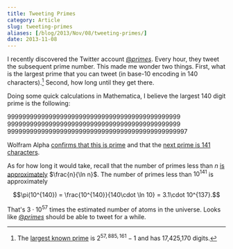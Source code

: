 ```yaml
---
title: Tweeting Primes
category: Article
slug: tweeting-primes
aliases: [/blog/2013/Nov/08/tweeting-primes/]
date: 2013-11-08
---
```


I recently discovered the Twitter account [@_primes_](https://twitter.com/_primes_). Every hour, they tweet the subsequent prime number. This made me wonder two things. First, what is the largest prime that you can tweet (in base-10 encoding in 140 characters).[^mersenne] Second, how long until they get there.

Doing some quick calculations in Mathematica, I believe the largest 140 digit prime is the following:

9999999999999999999999999999999999999999999999</br>
9999999999999999999999999999999999999999999999</br>
999999999999999999999999999999999999999999999997

Wolfram Alpha [confirms that this is prime](http://www.wolframalpha.com/input/?i=IsPrime%5B99999999999999999999999999999999999999999999999999999999999999999999999999999999999999999999999999999999999999999999999999999999999999999997) and that the [next prime is 141 characters](http://www.wolframalpha.com/input/?i=Length%5BIntegerDigits%5BNextPrime%5B99999999999999999999999999999999999999999999999999999999999999999999999999999999999999999999999999999999999999999999999999999999999999999997%5D%5D%5D).

As for how long it would take, recall that the number of primes less than $n$ [is approximately](http://en.wikipedia.org/wiki/Prime_number_theorem) $\frac{n}{\ln n}$. The number of primes less than $10^{141}$ is approximately

$$\pi(10^{140}) = \frac{10^{140}}{140\cdot \ln 10} = 3.1\cdot 10^{137}.$$

That's $3\cdot 10^{57}$ times the estimated number of atoms in the universe. Looks like [@_primes_](https://twitter.com/_primes_) should be able to tweet for a while.

[^mersenne]: The [largest known prime](http://en.wikipedia.org/wiki/Mersenne_primes) is $2^{57,885,161} − 1$ and has 17,425,170 digits.

